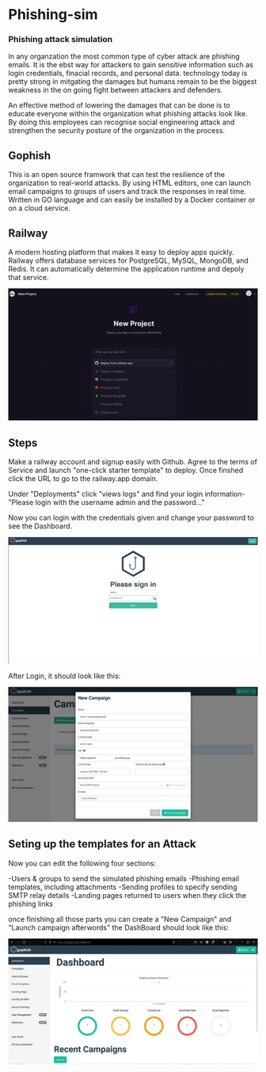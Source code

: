 # Phishing-sim

### Phishing attack simulation

In any organzation the most common type of cyber attack are phishing emails. It is the ebst way for attackers to gain sensitive information such as login credentials, finacial records, and personal data. technology today is pretty strong in mitgating the damages but humans remain to be the biggest weakness in the on going fight between attackers and defenders.

An effective method of lowering the damages that can be done is to educate everyone within the organization what phishing attacks look like. By doing this employees can recognise social engineering attack and strengthen the security posture of the organization in the process.


## Gophish

This is an open source framwork that can test the resilience of the organization to real-world attacks. By using HTML editors, one can launch email campaigns to groups of users and track the responses in real time. Written in GO language and can easily be installed by a Docker container or on a cloud service.

## Railway
 A modern hosting platform that makes it easy to deploy apps quickly. Railway offers database
 services for PostgreSQL, MySQL, MongoDB, and Redis. It can automatically determine the application runtime and depoly that service.

![Railway](https://github.com/ShihabIslam789/Phishing-sim/blob/main/Pictures/Railway%20New%20Project.png)

 ## Steps

 Make a railway account and signup easily with Github. Agree to the terms of Service and launch
 "one-click starter template" to deploy. Once finshed click the URL to go to the railway.app domain.

 Under "Deployments" click "views logs" and find your login information- "Please login with the username admin and the password..."

 Now you can login with the credentials given and change your password to see the Dashboard.

 ![Login](https://github.com/ShihabIslam789/Phishing-sim/blob/main/Pictures/Login%20screen.png)

After Login, it should look like this:

![dashboard](https://github.com/ShihabIslam789/Phishing-sim/blob/main/Pictures/New-campaign.png)

 ## Seting up the templates for an Attack

 Now you can edit the following four sections:

-Users & groups to send the simulated phishing emails
-Phishing email templates, including attachments
-Sending profiles to specify sending SMTP relay details
-Landing pages returned to users when they click the phishing links

once finishing all those parts you can create a "New Campaign" and "Launch campaign afterwords"
the DashBoard should look like this:


![campaign](https://github.com/ShihabIslam789/Phishing-sim/blob/main/Pictures/DashBoard%20Results.png)